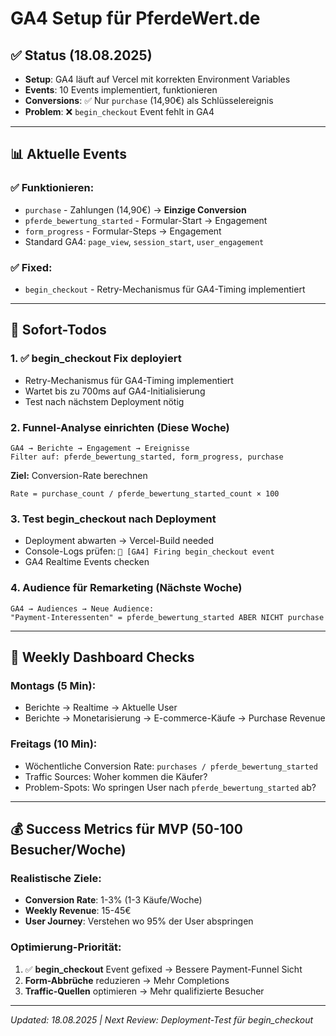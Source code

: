 # GA4 Setup für PferdeWert.de

## ✅ Status (18.08.2025)
- **Setup**: GA4 läuft auf Vercel mit korrekten Environment Variables
- **Events**: 10 Events implementiert, funktionieren
- **Conversions**: ✅ Nur `purchase` (14,90€) als Schlüsselereignis
- **Problem**: ❌ `begin_checkout` Event fehlt in GA4

---

## 📊 Aktuelle Events

### ✅ **Funktionieren:**
- `purchase` - Zahlungen (14,90€) → **Einzige Conversion**
- `pferde_bewertung_started` - Formular-Start → Engagement
- `form_progress` - Formular-Steps → Engagement  
- Standard GA4: `page_view`, `session_start`, `user_engagement`

### ✅ **Fixed:**
- `begin_checkout` - Retry-Mechanismus für GA4-Timing implementiert

---

## 🔧 Sofort-Todos

### **1. ✅ begin_checkout Fix deployiert**
- Retry-Mechanismus für GA4-Timing implementiert
- Wartet bis zu 700ms auf GA4-Initialisierung
- Test nach nächstem Deployment nötig

### **2. Funnel-Analyse einrichten (Diese Woche)**
```
GA4 → Berichte → Engagement → Ereignisse
Filter auf: pferde_bewertung_started, form_progress, purchase
```

**Ziel:** Conversion-Rate berechnen
```
Rate = purchase_count / pferde_bewertung_started_count × 100
```

### **3. Test begin_checkout nach Deployment**
- Deployment abwarten → Vercel-Build needed
- Console-Logs prüfen: `🎯 [GA4] Firing begin_checkout event`
- GA4 Realtime Events checken

### **4. Audience für Remarketing (Nächste Woche)**
```
GA4 → Audiences → Neue Audience:
"Payment-Interessenten" = pferde_bewertung_started ABER NICHT purchase
```

---

## 🎯 Weekly Dashboard Checks

### **Montags (5 Min):**
- Berichte → Realtime → Aktuelle User
- Berichte → Monetarisierung → E-commerce-Käufe → Purchase Revenue

### **Freitags (10 Min):**
- Wöchentliche Conversion Rate: `purchases / pferde_bewertung_started`
- Traffic Sources: Woher kommen die Käufer?
- Problem-Spots: Wo springen User nach `pferde_bewertung_started` ab?

---

## 💰 Success Metrics für MVP (50-100 Besucher/Woche)

### **Realistische Ziele:**
- **Conversion Rate**: 1-3% (1-3 Käufe/Woche)
- **Weekly Revenue**: 15-45€
- **User Journey**: Verstehen wo 95% der User abspringen

### **Optimierung-Priorität:**
1. ✅ **begin_checkout** Event gefixed → Bessere Payment-Funnel Sicht
2. **Form-Abbrüche** reduzieren → Mehr Completions
3. **Traffic-Quellen** optimieren → Mehr qualifizierte Besucher

---

*Updated: 18.08.2025 | Next Review: Deployment-Test für begin_checkout*